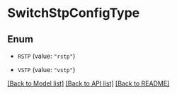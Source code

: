 # SwitchStpConfigType

## Enum


* `RSTP` (value: `"rstp"`)

* `VSTP` (value: `"vstp"`)


[[Back to Model list]](../README.md#documentation-for-models) [[Back to API list]](../README.md#documentation-for-api-endpoints) [[Back to README]](../README.md)


